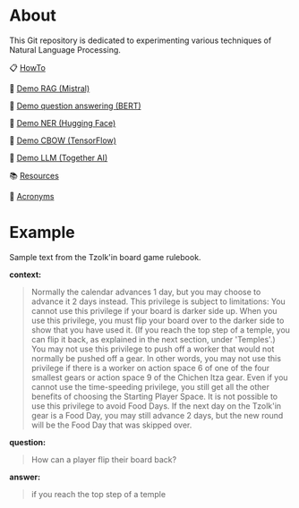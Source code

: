 # About

This Git repository is dedicated to experimenting various techniques of Natural Language Processing.

:clipboard: [HowTo](pages/howto.md)

:robot: [Demo RAG (Mistral)](mistral/demo_rag.ipynb)

:robot: [Demo question answering (BERT)](demo_question_answering_bert_finetuned_squad.ipynb)

:robot: [Demo NER (Hugging Face)](demo_ner.ipynb)

:robot: [Demo CBOW (TensorFlow)](demo_cbow.ipynb)

:robot: [Demo LLM (Together AI)](together_ai_llm/README.md)

:books: [Resources](pages/resources.md)

:speech_balloon: [Acronyms](pages/acronyms.md)

# Example

Sample text from the Tzolk'in board game rulebook.

**context:**

> Normally the calendar advances 1 day, but you may choose to advance it 2 days instead. This privilege is subject to limitations: You cannot use this privilege if your board is darker side up. When you use this privilege, you must flip your board over to the darker side to show that you have used it. (If you reach the top step of a temple, you can flip it back, as explained in the next section, under 'Temples'.) You may not use this privilege to push off a worker that would not normally be pushed off a gear. In other words, you may not use this privilege if there is a worker on action space 6 of one of the four smallest gears or action space 9 of the Chichen Itza gear. Even if you cannot use the time-speeding privilege, you still get all the other benefits of choosing the Starting Player Space. It is not possible to use this privilege to avoid Food Days. If the next day on the Tzolk'in gear is a Food Day, you may still advance 2 days, but the new round will be the Food Day that was skipped over.

**question:**

> How can a player flip their board back?

**answer:**

> if you reach the top step of a temple

